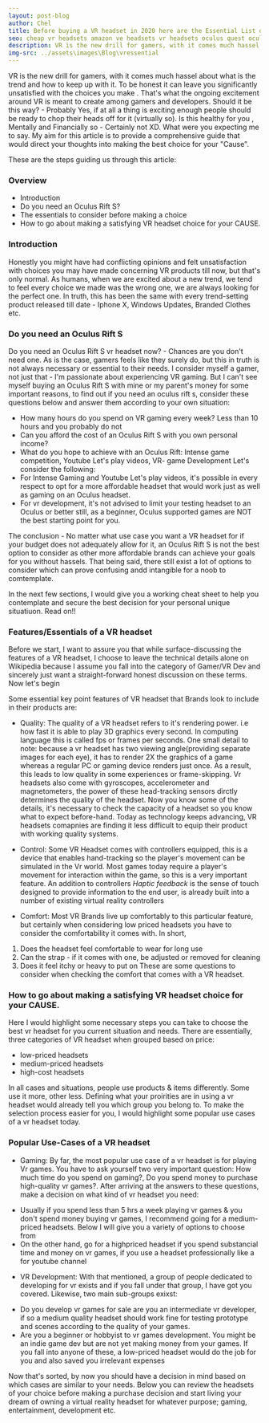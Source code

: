 ```yaml
---
layout: post-blog
author: Chel
title: Before buying a VR headset in 2020 here are the Essential List of things to consider
seo: cheap vr headsets amazon ve headsets vr headsets oculus quest oculus go gear vr vr games new vr mobile vr android vr games 2020 vr headset nitendo switch ve headset for android oculus go samsung gear vr best vr headsets
description: VR is the new drill for gamers, with it comes much hassel about what is the trend and how to keep up with it. To be honest it can leave you significantly unsatisfied with the choices you make . That's what the ongoing excitement around VR is meant to create among gamers and developers. Should it be this way? - Probably Yes, if at all a thing is exciting enough people should be ready to chop their heads off for it (virtually so). Is this healthy for you , Mentally and Financially so - Certainly not XD. What were you expecting me to say. My aim for this article is to provide a comprehensive guide that would direct your thoughts into making the best choice for your "Cause"
img-src: ../assets\images\Blog\vressential
---
```



VR is the new drill for gamers, with it comes much hassel about what is the trend and how to keep up with it. To be honest it can leave you significantly unsatisfied with the choices you make . That's what the ongoing excitement around VR is meant to create among gamers and developers. Should it be this way? - Probably Yes, if at all a thing is exciting enough people should be ready to chop their heads off for it (virtually so). Is this healthy for you , Mentally and Financially so - Certainly not XD. What were you expecting me to say. My aim for this article is to provide a comprehensive guide that would direct your thoughts into making the best choice for your "Cause".

These are the steps guiding us through this article:
<h3>Overview</h3>

* Introduction
* Do you need an Oculus Rift S?
* The essentials to consider before making a choice
* How to go about making a satisfying VR headset choice for your CAUSE.

<h3>Introduction</h3>
Honestly you might have had conflicting opinions and felt unsatisfaction with choices you may have made concerning VR products till now, but that's only normal. As humans, when we are excited about a new trend, we tend to feel every choice we made was the wrong one, we are always looking for the perfect one. In truth, this has been the same with every trend-setting product released till date - Iphone X, Windows Updates, Branded Clothes etc.


<h3>Do you need an Oculus Rift S</h3>
Do you need an Oculus Rift S vr headset now? - Chances are you don't need one. As is the case, gamers feels like they surely do, but this in truth is not always necessary or essential to their needs. I consider myself a gamer, not just that - I'm passionate about experiencing VR gaming. But I can't see myself buying an Oculus Rift S with mine or my parent's money for some important reasons, to find out if you need an oculus rift s, consider these questions below and answer them according to your own situation:

* How many hours do you spend on VR gaming every week? Less than 10 hours and you probably do not
* Can you afford the cost of an Oculus Rift S with you own personal income?
* What do you hope to achieve with an Oculus Rift: Intense game competition, Youtube Let's play videos, VR- game Development
Let's consider the following:
* For Intense Gaming and Youtube Let's play videos, it's possible in every respect to opt for a more affordable headset that would work just as well as gaming on an Oculus headset.
* For vr development, it's not advised to limit your testing headset to an Oculus or better still, as a beginner, Oculus supported games are NOT the best starting point for you.

The conclusion - No matter what use case you want a VR headset for if your budget does not adequately allow for it, an Oculus Rift S is not the best option to consider as other more affordable brands can achieve your goals for you without hassels. That being said, there still exist a lot of options to consider which can prove confusing andd intangible for a noob to comtemplate.

In the next few sections, I would give you a working cheat sheet to help you contemplate and secure the best decision for your personal unique situatiuon. Read on!!
<br>


<h3>Features/Essentials of a VR headset</h3>
Before we start, I want to assure you that while surface-discussing the features of a VR headset, I choose to leave the technical details alone on Wikipedia because I assume you fall into the category of Gamer/VR Dev and sincerely just want a straight-forward honest discussion on these terms. Now let's begin


Some essential key point features of VR headset that Brands look to include in their products are:

* Quality: The quality of a VR headset refers to it's rendering power. i.e how fast it is able to play 3D graphics every second. In computing language this is called fps or frames per seconds. One small detail to note: because a vr headset has two viewing angle(providing separate images for each eye), it has to render 2X the graphics of a game whereas a regular PC or gaming device renders just once. As a result, this leads to low quality in some experiences or frame-skipping. Vr headsets also come with gyroscopes, accelerometer and magnetometers, the power of these head-tracking sensors dirctly determines the quality of the headset. Now you know some of the details, it's necessary to check the capacity of a headset so you know what to expect before-hand. Today as technology keeps advancing, VR headsets comapnies are finding it less difficult to equip their product with working quality systems.

* Control: Some VR Headset comes with controllers equipped, this is a device that enables hand-tracking so the player's movement can be simulated in the Vr world. Most games today require a player's movement for interaction within the game, so this is a very important feature. An addition to controllers <i>Haptic feedback</i> is the sense of touch designed to provide information to the end user, is already built into a number of existing virtual reality controllers

* Comfort: Most VR Brands live up comfortably to this particular feature, but certainly when considering low priced headsets you have to consider the comfortability it comes with. In short,
1. Does the headset feel comfortable to wear for long use
2. Can the strap - if it comes with one, be adjusted or removed for cleaning
3. Does it feel itchy or heavy to put on
These are some questions to consider when checking the comfort that comes with a VR headset.


<h3>How to go about making a satisfying VR headset choice for your CAUSE.</h3>
Here I would highlight some necessary steps you can take to choose the best vr headset for you current situation and needs.
There are essentially, three categories of VR headset when grouped based on price:

* low-priced headsets
* medium-priced headsets
* high-cost headsets

In all cases and situations, people use products & items differently. Some use it more, other less. Defining what your proirities are in using a vr headset would already tell you which group you belong to.
To make the selection process easier for you, I would highlight some popular use cases of a vr headset today.

<h3>Popular Use-Cases of a VR headset</h3>

* Gaming: By far, the most popular use case of a vr headset is for playing Vr games. You have to ask yourself two very important question: How much time do you spend on gaming?, Do you spend money to purchase high-quality vr games?. After arriving at the answers to these questions, make a decision on what kind of vr headset you need:
<ul>
	<li>Usually if you spend less than 5 hrs a week playing vr games & you don't spend money buying vr games, I recommend going for a medium-priced headsets. Below I will give you a variety of options to choose from</li>
	<li>On the other hand, go for a highpriced headset if you spend substancial time and money on vr games, if you use a headset professionally like a for youtube channel </li>
</ul>

* VR Development: With that mentioned, a group of people dedicated to developing for vr exists and if you fall under that group, I have got you covered. Likewise, two main sub-groups exixst:
<ul>
	<li>Do you develop vr games for sale are you an intermediate vr developer, if so a medium quality headset should work fine for testing prototype and scenes according to the quality of your games.</li>
	<li>Are you a beginner or hobbyist to vr games development. You might be an indie game dev but are not yet making money from your games. If you fall into anyone of these, a low-priced headset would do the job for you and also saved you irrelevant expenses</li>
</ul>

Now that's sorted, by now you should have a decision in mind based on which cases are similar to your needs. Below you can review the headsets of your choice before making a purchase decision and start living your dream of owning a virtual reality headset for whatever purpose; gaming, entertainment, development etc.
